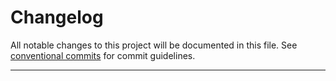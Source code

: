 # Changelog
All notable changes to this project will be documented in this file. See [conventional commits](https://www.conventionalcommits.org/) for commit guidelines.
- - -
